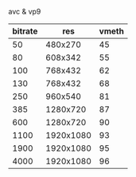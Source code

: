 avc & vp9

| bitrate | res       | vmeth |
|---------|-----------|-------|
| 50      | 480x270   | 45    |
| 80      | 608x342   | 55    |
| 100     | 768x432   | 62    |
| 130     | 768x432   | 68    |
| 250     | 960x540   | 81    |
| 385     | 1280x720  | 87    |
| 600     | 1280x720  | 90    |
| 1100    | 1920x1080 | 93    |
| 1900    | 1920x1080 | 95    |
| 4000    | 1920x1080 | 96    |

    